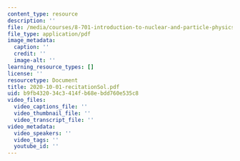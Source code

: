 ```yaml
---
content_type: resource
description: ''
file: /media/courses/8-701-introduction-to-nuclear-and-particle-physics-fall-2020/2020-10-01-recitationsol.pdf
file_type: application/pdf
image_metadata:
  caption: ''
  credit: ''
  image-alt: ''
learning_resource_types: []
license: ''
resourcetype: Document
title: 2020-10-01-recitationSol.pdf
uid: b9fb4320-34c3-414f-b68e-bdd760e535c8
video_files:
  video_captions_file: ''
  video_thumbnail_file: ''
  video_transcript_file: ''
video_metadata:
  video_speakers: ''
  video_tags: ''
  youtube_id: ''
---
```

